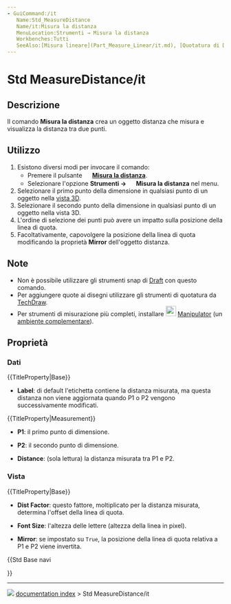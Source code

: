```yaml
---
- GuiCommand:/it
   Name:Std_MeasureDistance
   Name/it:Misura la distanza
   MenuLocation:Strumenti → Misura la distanza
   Workbenches:Tutti
   SeeAlso:[Misura lineare](Part_Measure_Linear/it.md), [Quotatura di Draft](Draft_Dimension/it.md)
---
```


# Std MeasureDistance/it



## Descrizione

Il comando **Misura la distanza** crea un oggetto distanza che misura e visualizza la distanza tra due punti.



## Utilizzo

1.  Esistono diversi modi per invocare il comando:
    -   Premere il pulsante **<img src="images/Std_MeasureDistance.svg" width=16px> [Misura la distanza](Std_MeasureDistance/it.md)**.
    -   Selezionare l\'opzione **Strumenti → <img src="images/Std_MeasureDistance.svg" width=16px> Misura la distanza** nel menu.
2.  Selezionare il primo punto della dimensione in qualsiasi punto di un oggetto nella [vista 3D](3D_view/it.md).
3.  Selezionare il secondo punto della dimensione in qualsiasi punto di un oggetto nella vista 3D.
4.  L\'ordine di selezione dei punti può avere un impatto sulla posizione della linea di quota.
5.  Facoltativamente, capovolgere la posizione della linea di quota modificando la proprietà **Mirror** dell\'oggetto distanza.



## Note

-   Non è possibile utilizzare gli strumenti snap di [Draft](Draft_Workbench/it.md) con questo comando.
-   Per aggiungere quote ai disegni utilizzare gli strumenti di quotatura da [TechDraw](TechDraw_Workbench/it.md).
-   Per strumenti di misurazione più completi, installare <img alt="" src=images/Manipulator_workbench_icon.svg  style="width:24px;"> [Manipulator](Manipulator_Workbench/it.md) (un [ambiente complementare](External_workbenches/it.md)).



## Proprietà



### Dati


{{TitleProperty|Base}}

-    **Label**: di default l\'etichetta contiene la distanza misurata, ma questa distanza non viene aggiornata quando P1 o P2 vengono successivamente modificati.


{{TitleProperty|Measurement}}

-    **P1**: il primo punto di dimensione.

-    **P2**: il secondo punto di dimensione.

-    **Distance**: (sola lettura) la distanza misurata tra P1 e P2.



### Vista


{{TitleProperty|Base}}

-    **Dist Factor**: questo fattore, moltiplicato per la distanza misurata, determina l\'offset della linea di quota.

-    **Font Size**: l\'altezza delle lettere (altezza della linea in pixel).

-    **Mirror**: se impostato su `True`, la posizione della linea di quota relativa a P1 e P2 viene invertita.





{{Std Base navi

}}



---
![](images/Button_right.svg) [documentation index](../README.md) > Std MeasureDistance/it
